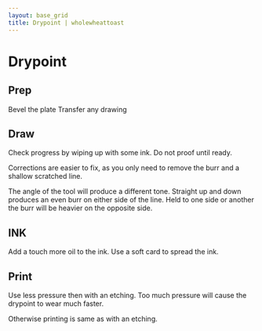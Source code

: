 ```yaml
---
layout: base_grid
title: Drypoint | wholewheattoast
---
```


# Drypoint

## Prep

Bevel the plate
Transfer any drawing

## Draw

Check progress by wiping up with some ink.  Do not proof until ready.

Corrections are easier to fix, as you only need to remove the burr and a shallow scratched line.

The angle of the tool will produce a different tone.
Straight up and down produces an even burr on either side of the line.
Held to one side or another the burr will be heavier on the opposite side.

## INK

Add a touch more oil to the ink.
Use a soft card to spread the ink.


## Print

Use less pressure then with an etching.
Too much pressure will cause the drypoint to wear much faster.

Otherwise printing is same as with an etching.

